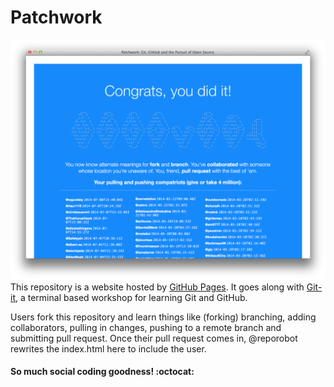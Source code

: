 # Patchwork
![screenshot](https://raw.githubusercontent.com/jlord/patchwork/gh-pages/patchwork-ss.png)
This repository is a website hosted by [GitHub Pages](http://pages.github.com). It goes along with [Git-it](http://www.github.com/jlord/git-it), a terminal based workshop for learning Git and GitHub.

Users fork this repository and learn things like (forking) branching, adding collaborators, pulling in changes, pushing to a remote branch and submitting pull request. Once their pull request comes in, @reporobot rewrites the index.html here to include the user.



#### So much social coding goodness! :octocat:
